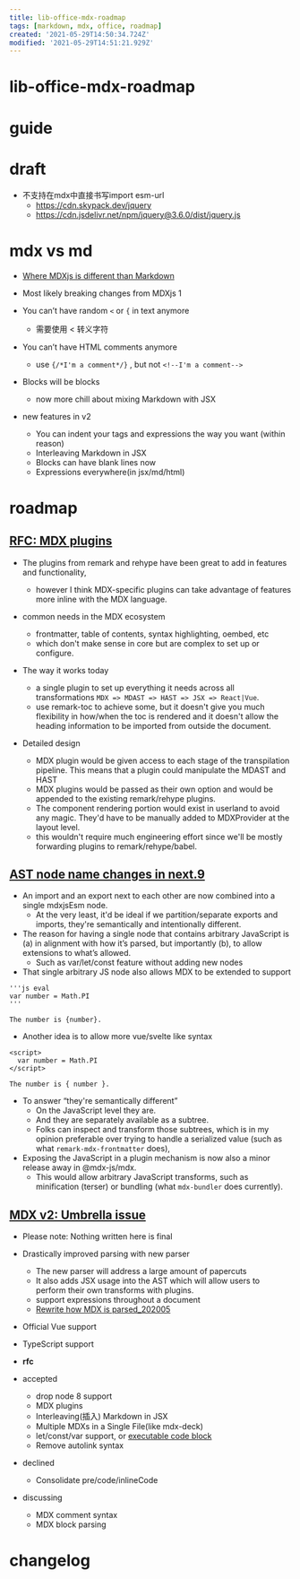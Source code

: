 ```yaml
---
title: lib-office-mdx-roadmap
tags: [markdown, mdx, office, roadmap]
created: '2021-05-29T14:50:34.724Z'
modified: '2021-05-29T14:51:21.929Z'
---
```


# lib-office-mdx-roadmap

# guide

# draft
- 不支持在mdx中直接书写import esm-url
  - https://cdn.skypack.dev/jquery
  - https://cdn.jsdelivr.net/npm/jquery@3.6.0/dist/jquery.js
# mdx vs md
- [Where MDXjs is different than Markdown](https://github.com/mdx-js/mdx/pull/1039)

- Most likely breaking changes from MDXjs 1
- You can’t have random `<` or `{` in text anymore
  - 需要使用 &lt; 转义字符
- You can’t have HTML comments anymore
  - use `{/*I'm a comment*/}` , but not `<!--I'm a comment-->`
- Blocks will be blocks
  - now more chill about mixing Markdown with JSX

- new features in v2
  - You can indent your tags and expressions the way you want (within reason)
  - Interleaving Markdown in JSX
  - Blocks can have blank lines now
  - Expressions everywhere(in jsx/md/html)
# roadmap

## [RFC: MDX plugins](https://github.com/mdx-js/mdx/issues/741)

- The plugins from remark and rehype have been great to add in features and functionality, 
  - however I think MDX-specific plugins can take advantage of features more inline with the MDX language.
- common needs in the MDX ecosystem 
  - frontmatter, table of contents, syntax highlighting, oembed, etc
  - which don't make sense in core but are complex to set up or configure.

- The way it works today
  - a single plugin to set up everything it needs across all transformations `MDX => MDAST => HAST => JSX => React|Vue`.
  - use remark-toc to achieve some, but it doesn't give you much flexibility in how/when the toc is rendered and it doesn't allow the heading information to be imported from outside the document.

- Detailed design
  - MDX plugin would be given access to each stage of the transpilation pipeline. This means that a plugin could manipulate the MDAST and HAST
  - MDX plugins would be passed as their own option and would be appended to the existing remark/rehype plugins.
  - The component rendering portion would exist in userland to avoid any magic. They'd have to be manually added to MDXProvider at the layout level.
  - this wouldn't require much engineering effort since we'll be mostly forwarding plugins to remark/rehype/babel.

## [AST node name changes in next.9](https://github.com/mdx-js/mdx/issues/1503)

- An import and an export next to each other are now combined into a single mdxjsEsm node.
  - At the very least, it'd be ideal if we partition/separate exports and imports, they're semantically and intentionally different.
- The reason for having a single node that contains arbitrary JavaScript is (a) in alignment with how it’s parsed, but importantly (b), to allow extensions to what’s allowed. 
  - Such as var/let/const feature without adding new nodes
- That single arbitrary JS node also allows MDX to be extended to support

```
'''js eval
var number = Math.PI
'''

The number is {number}.
```

- Another idea is to allow more vue/svelte like syntax

```JS
<script>
  var number = Math.PI
</script>

The number is { number }.
```

- To answer “they're semantically different”
  - On the JavaScript level they are. 
  - And they are separately available as a subtree. 
  - Folks can inspect and transform those subtrees, which is in my opinion preferable over trying to handle a serialized value (such as what `remark-mdx-frontmatter` does), 
- Exposing the JavaScript in a plugin mechanism is now also a minor release away in @mdx-js/mdx. 
  - This would allow arbitrary JavaScript transforms, such as minification (terser) or bundling (what `mdx-bundler` does currently).

## [MDX v2: Umbrella issue](https://github.com/mdx-js/mdx/issues/1041)

- Please note: Nothing written here is final
- Drastically improved parsing with new parser
  - The new parser will address a large amount of papercuts
  - It also adds JSX usage into the AST which will allow users to perform their own transforms with plugins.
  - support expressions throughout a document
  - [Rewrite how MDX is parsed_202005](https://github.com/mdx-js/mdx/pull/1039)
- Official Vue support
- TypeScript support

- **rfc**
- accepted
  - drop node 8 support 
  - MDX plugins
  - Interleaving(插入) Markdown in JSX
  - Multiple MDXs in a Single File(like mdx-deck)
  - let/const/var support, or [executable code block](https://github.com/mdx-js/mdx/issues/1046)
  - Remove autolink syntax
- declined
  - Consolidate pre/code/inlineCode
- discussing
  - MDX comment syntax
  - MDX block parsing
# changelog
